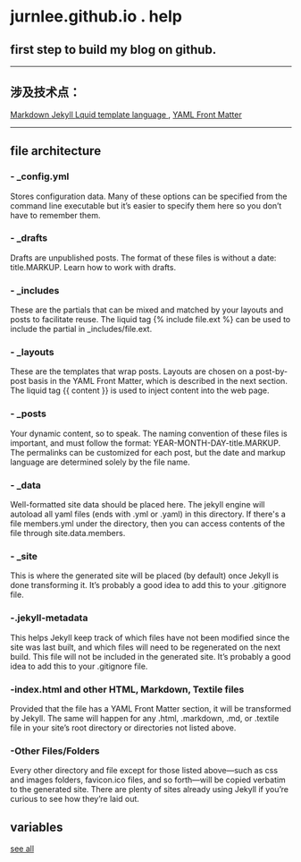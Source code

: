 # jurnlee.github.io . help

## first step to build my blog on github.
----

## 涉及技术点：
[Markdown ](http://daringfireball.net/projects/markdown/)
[Jekyll ](http://jekyllrb.com/)
[Lquid template language ](http://wiki.shopify.com/Liquid), 
[YAML Front Matter ](http://jekyllrb.com/docs/frontmatter/)

----
## file architecture
### - _config.yml
Stores configuration data. Many of these options can be specified from the command line executable but it’s easier to specify them here so you don’t have to remember them.
### - _drafts
Drafts are unpublished posts. The format of these files is without a date: title.MARKUP. Learn how to work with drafts.
### - _includes
These are the partials that can be mixed and matched by your layouts and posts to facilitate reuse. The liquid tag {% include file.ext %} can be used to include the partial in _includes/file.ext.
### - _layouts
These are the templates that wrap posts. Layouts are chosen on a post-by-post basis in the YAML Front Matter, which is described in the next section. The liquid tag  {{ content }} is used to inject content into the web page.
### - _posts
Your dynamic content, so to speak. The naming convention of these files is important, and must follow the format: YEAR-MONTH-DAY-title.MARKUP. The permalinks can be customized for each post, but the date and markup language are determined solely by the file name.
### - _data
Well-formatted site data should be placed here. The jekyll engine will autoload all yaml files (ends with  .yml or .yaml) in this directory. If there's a file members.yml under the directory, then you can access contents of the file through site.data.members.
### - _site
This is where the generated site will be placed (by default) once Jekyll is done transforming it. It’s probably a good idea to add this to your .gitignore file.
### -.jekyll-metadata
This helps Jekyll keep track of which files have not been modified since the site was last built, and which files will need to be regenerated on the next build. This file will not be included in the generated site. It’s probably a good idea to add this to your .gitignore file.
### -index.html and other HTML, Markdown, Textile files
Provided that the file has a YAML Front Matter section, it will be transformed by Jekyll. The same will happen for any .html, .markdown,  .md, or .textile file in your site’s root directory or directories not listed above.
### -Other Files/Folders
Every other directory and file except for those listed above—such as css and images folders,  favicon.ico files, and so forth—will be copied verbatim to the generated site. There are plenty of sites already using Jekyll if you’re curious to see how they’re laid out.

## variables
[see all](http://jekyllrb.com/docs/variables/)


